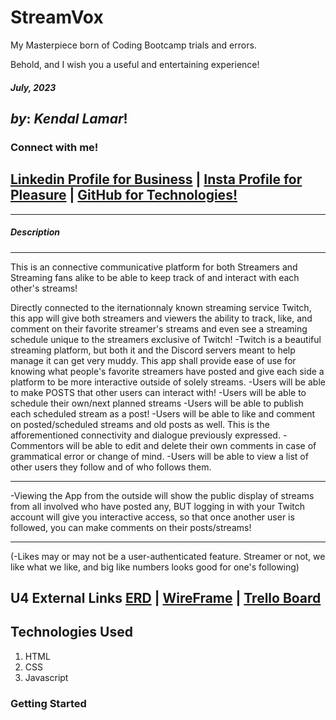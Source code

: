 # StreamVox
My Masterpiece born of Coding Bootcamp trials and errors.

Behold, and I wish you a useful and entertaining experience!

#### ***July, 2023***

## ***by***: *Kendal Lamar*!

### Connect with me!
## [Linkedin Profile for Business](https://www.linkedin.com/in/kendalchaney88/) | [Insta Profile for Pleasure](https://www.instagram.com/lamarman808/) | [GitHub for Technologies!](https://github.com/lamarman808)
***

##### **Description**
***
This is an connective communicative platform for both Streamers and Streaming fans alike to be able to keep track of and interact with each other's streams!

Directly connected to the iternationnaly known streaming service Twitch, this app will give both streamers and viewers the ability to track, like, and comment on their favorite streamer's streams and even see a streaming schedule unique to the streamers exclusive of Twitch!
-Twitch is a beautiful streaming platform, but both it and the Discord servers meant to help manage it can get very muddy.
This app shall provide ease of use for knowing what people's favorite streamers have posted and give each side a platform to be more interactive outside of solely streams.
-Users will be able to make POSTS that other users can interact with!
-Users will be able to schedule their own/next planned streams
-Users will be able to publish each scheduled stream as a post!
-Users will be able to like and comment on posted/scheduled streams and old posts as well. This is the afforementioned connectivity and dialogue previously expressed.
-Commentors will be able to edit and delete their own comments in case of grammatical error or change of mind.
-Users will be able to view a list of other users they follow and of who follows them.
***
-Viewing the App from the outside will show the public display of streams from all involved who have posted any, BUT
logging in with your Twitch account will give you interactive access, so that once another user is followed, you can make comments on their posts/streams!
***

(-Likes may or may not be a user-authenticated feature. Streamer or not, we like what we like, and big like numbers looks good for one's following)

## U4 External Links [ERD](https://whimsical.com/streamvox-VcroUacaorbn2zkTo3fQgu) | [WireFrame](https://app.diagrams.net/#G1YcwF4pNLCTCLwEcTxqHSZxbWMUvKjWca) | [Trello Board](https://trello.com/b/QUUIdGVu/streamvox)

## **Technologies Used**
1. HTML
2. CSS
3. Javascript

### Getting Started
